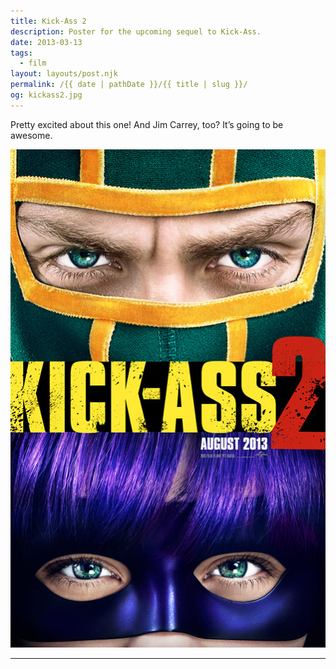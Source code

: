 ```yaml
---
title: Kick-Ass 2
description: Poster for the upcoming sequel to Kick-Ass.
date: 2013-03-13
tags: 
  - film
layout: layouts/post.njk
permalink: /{{ date | pathDate }}/{{ title | slug }}/
og: kickass2.jpg
---
```


Pretty excited about this one! And Jim Carrey, too? It’s going to be awesome.

![Kick-Ass and Hit Girl in Kick-Ass 2](/img/kickass2.jpg)

---
